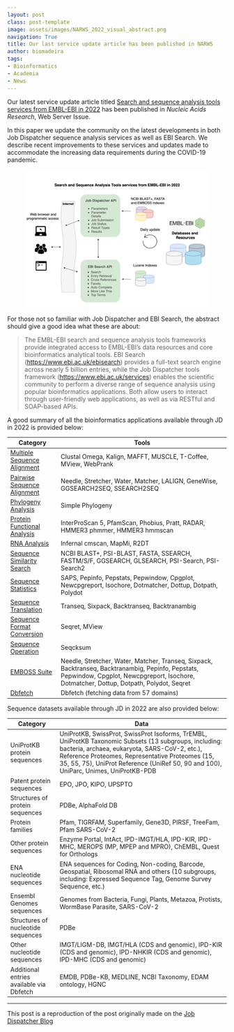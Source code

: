 ```yaml
---
layout: post
class: post-template
image: assets/images/NARWS_2022_visual_abstract.png
navigation: True
title: Our last service update article has been published in NARWS
author: biomadeira
tags:
- Bioinformatics
- Academia
- News
---
```



Our latest service update article titled 
[Search and sequence analysis tools services from EMBL-EBI in 2022](https://academic.oup.com/nar/advance-article/doi/10.1093/nar/gkac240/6567472) 
has been published in *Nucleic Acids Research*, Web Server Issue.

In this paper we update the community on the latest developments in both Job Dispatcher sequence 
analysis services as well as EBI Search. 
We describe recent improvements to these services and updates made to accommodate the increasing 
data requirements during the COVID-19 pandemic.

<figure class="kg-card kg-image-card kg-width-wide kg-card-hascaption">
    <img src="assets/images/NARWS_2022_visual_abstract.png" class="kg-image" alt="Visual Abstract">
</figure>

For those not so familiar with Job Dispatcher and EBI Search, the abstract should give a good idea what these are about:

> The EMBL-EBI search and sequence analysis tools frameworks provide integrated access to EMBL-EBI’s data resources and core bioinformatics analytical tools. 
> EBI Search (https://www.ebi.ac.uk/ebisearch) provides a full-text search engine across nearly 5 billion entries, while the 
> Job Dispatcher tools framework (https://www.ebi.ac.uk/services) enables the scientific community to perform a diverse range of sequence analysis
> using popular bioinformatics applications. Both allow users to interact through user-friendly web applications, as well as via RESTful and SOAP-based APIs. 

A good summary of all the bioinformatics applications available through JD in 2022 is provided below:

| Category                                                        | Tools                                                                                                                                                                                        |
|-----------------------------------------------------------------|----------------------------------------------------------------------------------------------------------------------------------------------------------------------------------------------|
| [Multiple Sequence Alignment](https://www.ebi.ac.uk/Tools/msa/) | Clustal Omega, Kalign, MAFFT, MUSCLE, T-Coffee, MView, WebPrank                                                                                                                              |
| [Pairwise Sequence Alignment](https://www.ebi.ac.uk/Tools/psa/) | Needle, Stretcher, Water, Matcher, LALIGN, GeneWise, GGSEARCH2SEQ, SSEARCH2SEQ                                                                                                               |
| [Phylogeny Analysis](https://www.ebi.ac.uk/Tools/phylogeny/)    | Simple Phylogeny                                                                                                                                                                             |
| [Protein Functional Analysis](https://www.ebi.ac.uk/Tools/pfa/) | InterProScan 5, PfamScan, Phobius, Pratt, RADAR, HMMER3 phmmer, HMMER3 hmmscan                                                                                                               |
| [RNA Analysis](https://www.ebi.ac.uk/Tools/rna/)                | Infernal cmscan, MapMi, R2DT                                                                                                                                                                 |
| [Sequence Similarity Search](https://www.ebi.ac.uk/Tools/sss/)  | NCBI BLAST+, PSI-BLAST, FASTA, SSEARCH, FASTM/S/F, GGSEARCH, GLSEARCH, PSI-Search, PSI-Search2                                                                                               |
| [Sequence Statistics](https://www.ebi.ac.uk/Tools/seqstats/)    | SAPS, Pepinfo, Pepstats, Pepwindow, Cpgplot, Newcpgreport, Isochore, Dotmatcher, Dottup, Dotpath, Polydot                                                                                    |
| [Sequence Translation](https://www.ebi.ac.uk/Tools/st/)         | Transeq, Sixpack, Backtranseq, Backtranambig                                                                                                                                                 |
| [Sequence Format Conversion](https://www.ebi.ac.uk/Tools/sfc/)  | Seqret, MView                                                                                                                                                                                |
| [Sequence Operation](https://www.ebi.ac.uk/Tools/so/)           | Seqcksum                                                                                                                                                                                     |
| [EMBOSS Suite](https://www.ebi.ac.uk/Tools/emboss/)             | Needle, Stretcher, Water, Matcher, Transeq, Sixpack, Backtranseq, Backtranambig, Pepinfo, Pepstats, Pepwindow, Cpgplot, Newcpgreport, Isochore, Dotmatcher, Dottup, Dotpath, Polydot, Seqret |
| [Dbfetch](https://www.ebi.ac.uk/Tools/dbfetch/)                 | Dbfetch (fetching data from 57 domains)                                                                                                                                                      |

Sequence datasets available through JD in 2022 are also provided below:

| Category                                 | Data                                                                                                                                                                                                                                                                                               |
|------------------------------------------|----------------------------------------------------------------------------------------------------------------------------------------------------------------------------------------------------------------------------------------------------------------------------------------------------|
| UniProtKB protein sequences              | UniProtKB, SwissProt, SwissProt Isoforms, TrEMBL, UniProtKB Taxonomic Subsets (13 subgroups, including: bacteria, archaea, eukaryota, SARS-CoV-2, etc.), Reference Proteomes, Representative Proteomes (15, 35, 55, 75), UniProt Reference (UniRef 50, 90 and 100), UniParc, Unimes, UniProtKB-PDB |
| Patent protein sequences                 | EPO, JPO, KIPO, UPSPTO                                                                                                                                                                                                                                                                             |
| Structures of protein sequences          | PDBe, AlphaFold DB                                                                                                                                                                                                                                                                                 |
| Protein families                         | Pfam, TIGRFAM, Superfamily, Gene3D, PIRSF, TreeFam, Pfam SARS-CoV-2                                                                                                                                                                                                                                |
| Other protein sequences                  | Enzyme Portal, IntAct, IPD-IMGT/HLA, IPD-KIR, IPD-MHC, MEROPS (MP, MPEP and MPRO), ChEMBL, Quest for Orthologs                                                                                                                                                                                     |
| ENA nucleotide sequences                 | ENA sequences for Coding, Non-coding, Barcode, Geospatial, Ribosomal RNA and others (10 subgroups, including: Expressed Sequence Tag, Genome Survey Sequence, etc.)                                                                                                                                |
| Ensembl Genomes sequences                | Genomes from Bacteria, Fungi, Plants, Metazoa, Protists, WormBase Parasite, SARS-CoV-2                                                                                                                                                                                                             |
| Structures of nucleotide sequences       | PDBe                                                                                                                                                                                                                                                                                               |
| Other nucleotide sequences               | IMGT/LIGM-DB, IMGT/HLA (CDS and genomic), IPD-KIR (CDS and genomic), IPD-NHKIR (CDS and genomic), IPD-MHC (CDS and genomic)                                                                                                                                                                        |
| Additional entries available via Dbfetch | EMDB, PDBe-KB, MEDLINE, NCBI Taxonomy, EDAM ontology, HGNC                                                                                                                                                                                                                                         |

____
This post is a reproduction of the post originally made on the [Job Dispatcher Blog](https://ebi-jdispatcher.github.io/blog/2022-05-06-narws-2022)
